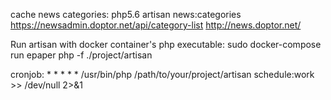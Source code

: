 

cache news categories: php5.6 artisan news:categories https://newsadmin.doptor.net/api/category-list http://news.doptor.net/

Run artisan with docker container's php executable: sudo docker-compose run epaper php -f ./project/artisan 

cronjob: * * * * * /usr/bin/php /path/to/your/project/artisan schedule:work >> /dev/null 2>&1

